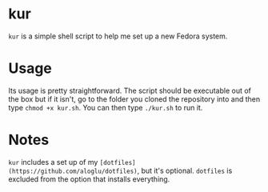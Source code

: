 # kur
`kur` is a simple shell script to help me set up a new Fedora system.

# Usage
Its usage is pretty straightforward. The script should be executable out of the box but if it isn't, go to the folder you cloned the repository into and then type `chmod +x kur.sh`. You can then type `./kur.sh` to run it.

# Notes
`kur` includes a set up of my `[dotfiles](https://github.com/aloglu/dotfiles)`, but it's optional. `dotfiles` is excluded from the option that installs everything.
